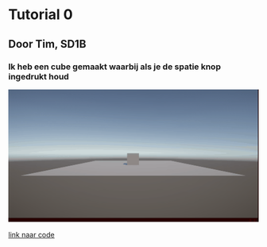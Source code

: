# Tutorial 0
## Door Tim, SD1B

### Ik heb een cube gemaakt waarbij als je de spatie knop ingedrukt houd 

![gifje](CubeLaunch.gif)

[link naar code](../My%20project/Assets/scripts/LaunchCube.cs)